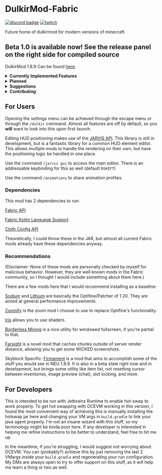# DulkirMod-Fabric
[![discord badge](https://img.shields.io/discord/819011720001224735?label=discord&color=9089DA&logo=discord&style=for-the-badge)](https://discord.gg/WnJwrNZQSn)
[![twitch](https://img.shields.io/twitch/status/dulkir?style=for-the-badge)](https://www.twitch.tv/dulkir)

Future home of dulkirmod for modern versions of minecraft.

## Beta 1.0 is available now! See the release panel on the right side for compiled source

DulkirMod 1.8.9 Can be found [here](https://github.com/inglettronald/DulkirMod).

<details>
    <summary>
        <b>Currently Implemented Features</b>
    </summary>

<ul>
  <li>Toggle Reverse third person</li>
  <li>Expandable Chat Macros with Keybindings</li>
  <li>Dynamic Key</li>
  <li>Config Menu Backend and Front End</li>
  <li>Scrollable Toolips with Zoom Option, compatible with inventory scaling</li>
  <li>Inventory Scaling, supports any float</li>
  <li>Command aliases</li>
  <li>WireFrame and World Text Rendering (needs a recoding)</li>
  <li>Abiphone DND</li>
  <li>Custom Selected Block outline</li>
  <li>Inactive Effigy Waypoints (rift)</li>
  <li>Custom Held Item Placement/Animations</li>
  <li>Commands for Preset Export/Import to/from Clipboard (see /animations)</li>
  <li>Glow Utility (no ESP toggle, currently not used for anything)</li>
  <li>Cooldown Tracking through Durability Display (Working for some sound cooldowns)</li>
  <li>NO DOWNTIME alarm. Plays Iphone alarm if you stop moving after a certain amount of time.</li>
  <li>Large Explosion Particle render toggle</li>
  <li>Hide Scoreboard Numbers</li>
  <li>Arachne Spawn Timer and Keeper Waypoints</li>
  <li>Hide Hunger Display option</li>
  <li>AOTV Etherwarp display</li>
  <li>Action Bar HUD replacements (HEALTH, MANA, DEF, SPEED)</li>
  <li>Hide Lightning in Skyblock</li>
  <li>Hide Fire Overlay</li>
  <li>Slayer Miniboss Alerts + Boxes</li>
  <li>Boss Kill time Feedback for slayers</li>
  <li>Clean Blaze Slayer Mode! (Removes particles and kills fireballs)</li>
  <li>Damage Splash Truncate/Hide</li>
  <li>Blaze Attunement Display</li>
  <li>Broken Hyperion Notification</li>
  <li>Max Visitors Notification</li>
  <li>Garden HUD for Composter/Visitors</li>
  <li>Some vampire slayer features (steak display and ichor highlight)</li>
</ul>
</details>

<details>
    <summary>
        <b>Planned</b>
    </summary>
    <ul>
      <li>More Enderman Slayer Features</li>
      <li>Farming Controls Scheme Features</li>
    </ul>
</details>

<details>
    <summary>
        <b>Suggestions</b>
    </summary>
    Please feel free to drop any suggestions for stuff to add to this mod over in my discord, linked above! I think I
    usually have a good understanding of what mod features need coding, but I'm always open to ideas.
</details>

<details>
    <summary>
        <b>Contributing</b>
    </summary>
    Contributions are welcome! The best way to do this is to create a fork of this repository and suggest changes through
    a pull request on GitHub. Read more about contributions and pull requests <a href="https://docs.github.com/en/pull-requests/collaborating-with-pull-requests/proposing-changes-to-your-work-with-pull-requests/creating-a-pull-request-from-a-fork">here</a>.
    My discord dms are also publicly open if you have further questions.
</details>

## For Users
Opening the settings menu can be achieved through the escape menu or through the `/dulkir` command. Almost all features
are off by default, so you **will** want to look into this upon first launch.

Editing HUD positioning makes use of the [JARVIS API](https://github.com/romangraef/jarvis). This library is still in development, but is a fantastic library for a common HUD element editor.
This allows multiple mods to handle the rendering on their own, but have the positioning logic be handled in one place.

Use the command `/jarvis gui` to access the main editor. There is an addressable keybinding for this as well (default `RSHIFT`)

Use the command `/animations` to share animation profiles.

### Dependencies
This mod has 2 dependencies to run:

[Fabric API](https://github.com/FabricMC/fabric/releases/)

[Fabric Kotlin Language Support](https://github.com/FabricMC/fabric-language-kotlin/releases/)

[Cloth Config API](https://modrinth.com/mod/cloth-config/version/11.1.106+forge)

Theoretically, I could throw these in the JAR, but almost all current Fabric mods already have these dependencies anyway.

### Recommendations
(Disclaimer: None of these mods are personally checked by myself for malicious behavior. However, they are well known mods
in the Fabric community, so I thought I would include something about them here.)

There are a few mods here that I would recommend installing as a baseline:

[Sodium](https://modrinth.com/mod/sodium/version/mc1.20-0.4.10?hl=en-US) and [Lithium](https://modrinth.com/mod/lithium?hl=en-US) are basically the Optifine/Patcher of 1.20. They are aimed at general performance improvements.

[Zoomify](https://modrinth.com/mod/zoomify/versions) is the zoom mod I choose to use to replace Optifine's functionality.

[Iris](https://modrinth.com/mod/iris/version/1.6.4+1.20?hl=en-US) allows you to use shaders.

[Borderless Mining](https://www.curseforge.com/minecraft/mc-mods/borderless-mining) is a nice utility for windowed fullscreen, if you're partial to that.

[Farsight](https://www.curseforge.com/minecraft/mc-mods/farsight-fabric/files) is a novel mod that caches chunks outside of server render distance, allowing you to get some WICKED screenshots.

Skyblock Specific: [Firmament](https://github.com/romangraef/Firmament) is a mod that aims to accomplish some of the stuff you would see in NEU 1.8.9. It is also in
a beta state right now and in development, but brings some utility like item list, not resetting cursor between inventories,
image preview (chat), slot locking, and more.

## For Developers
This is intended to be run with Jetbrains Runtime to enable hot-swap to work properly.
To get hot swapping with DCEVM working in this version, I found the most convenient way of achieving this is manually installing
the hotswap jar here and changing your VM args in `build.gradle` to link your java agent properly. I'm not an insane wizard with
this stuff, so my terminology might be kinda poor here. If any developer is interested in helping me refine instructions to
be better to understand, feel free to hit me up.

In the meantime, if you're struggling, I would suggest not worrying about DCEVM. You can (probably?) achieve this by just removing the
last 2 VMargs inside your `build.gradle` and regenerating your run configuration. My DMs are always open to try to offer support
on this stuff, as it will help me learn a thing or two as well.
